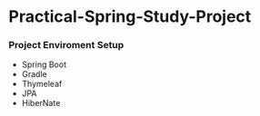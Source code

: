 # Practical-Spring-Study-Project

### Project Enviroment Setup
- Spring Boot
- Gradle
- Thymeleaf
- JPA
- HiberNate
